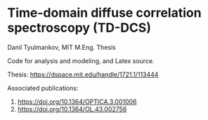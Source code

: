 # Time-domain diffuse correlation spectroscopy (TD-DCS)

Danil Tyulmankov, MIT M.Eng. Thesis

Code for analysis and modeling, and Latex source.

Thesis: 
https://dspace.mit.edu/handle/1721.1/113444

Associated publications: 
1) https://doi.org/10.1364/OPTICA.3.001006
2) https://doi.org/10.1364/OL.43.002756
